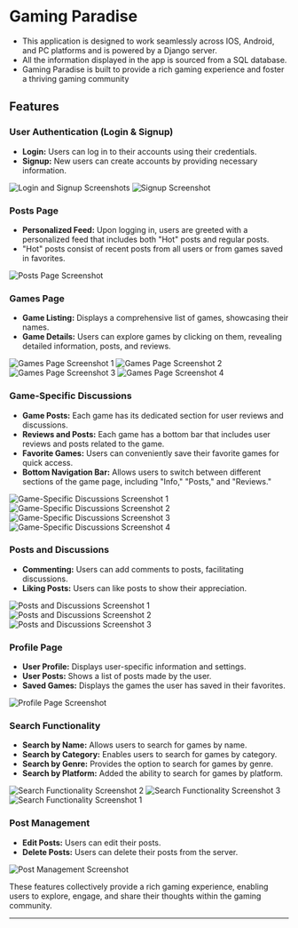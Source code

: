 # Gaming Paradise

- This application is designed to work seamlessly across IOS, Android, and PC platforms and is powered by a Django server. 
- All the information displayed in the app is sourced from a SQL database. 
- Gaming Paradise is built to provide a rich gaming experience and foster a thriving gaming community

## Features

### User Authentication (Login & Signup)

- **Login:** Users can log in to their accounts using their credentials.
- **Signup:** New users can create accounts by providing necessary information.

![Login and Signup Screenshots](https://github.com/Ofekyaloz/gaming_paradise_client/assets/92519983/3c7fb7fc-7a3e-4e1d-948f-0880c8d5ce79)
![Signup Screenshot](https://github.com/Ofekyaloz/gaming_paradise_client/assets/92519983/98c36518-b1a6-4b35-818f-f86dfedfe9a3)

### Posts Page

- **Personalized Feed:** Upon logging in, users are greeted with a personalized feed that includes both "Hot" posts and regular posts.
- "Hot" posts consist of recent posts from all users or from games saved in favorites.

![Posts Page Screenshot](https://github.com/Ofekyaloz/gaming_paradise_client/assets/92519983/4a380f81-81fd-41aa-80c3-dc3d17ee2bf8)

### Games Page

- **Game Listing:** Displays a comprehensive list of games, showcasing their names.
- **Game Details:** Users can explore games by clicking on them, revealing detailed information, posts, and reviews.

![Games Page Screenshot 1](https://github.com/Ofekyaloz/gaming_paradise_client/assets/92519983/6a4f67b7-a608-49c0-a0b1-5a0de9f098bf)
![Games Page Screenshot 2](https://github.com/Ofekyaloz/gaming_paradise_client/assets/92519983/6beeeab5-7064-4595-b04f-27c0c2dbc85e)
![Games Page Screenshot 3](https://github.com/Ofekyaloz/gaming_paradise_client/assets/92519983/cd6d6977-cbab-441e-aecf-f07e8b4ba0a8)
![Games Page Screenshot 4](https://github.com/Ofekyaloz/gaming_paradise_client/assets/92519983/e728053b-8ea6-420d-ad33-4fe0027cef12)

### Game-Specific Discussions

- **Game Posts:** Each game has its dedicated section for user reviews and discussions.
- **Reviews and Posts:** Each game has a bottom bar that includes user reviews and posts related to the game.
- **Favorite Games:** Users can conveniently save their favorite games for quick access.
- **Bottom Navigation Bar:** Allows users to switch between different sections of the game page, including "Info," "Posts," and "Reviews."

![Game-Specific Discussions Screenshot 1](https://github.com/Ofekyaloz/gaming_paradise_client/assets/92519983/6beeeab5-7064-4595-b04f-27c0c2dbc85e)
![Game-Specific Discussions Screenshot 2](https://github.com/Ofekyaloz/gaming_paradise_client/assets/92519983/cd6d6977-cbab-441e-aecf-f07e8b4ba0a8)
![Game-Specific Discussions Screenshot 3](https://github.com/Ofekyaloz/gaming_paradise_client/assets/92519983/e728053b-8ea6-420d-ad33-4fe0027cef12)
![Game-Specific Discussions Screenshot 4](https://github.com/Ofekyaloz/gaming_paradise_client/assets/92519983/ad1ab6d7-66e5-446f-bb6a-927f5f553ae3)

### Posts and Discussions

- **Commenting:** Users can add comments to posts, facilitating discussions.
- **Liking Posts:** Users can like posts to show their appreciation.

![Posts and Discussions Screenshot 1](https://github.com/Ofekyaloz/gaming_paradise_client/assets/92519983/5a3f9de1-6ad0-4e12-8650-96a8a0b6c96a)
![Posts and Discussions Screenshot 2](https://github.com/Ofekyaloz/gaming_paradise_client/assets/92519983/0f53e54b-9c44-43cf-ad5e-b5b0f470de3d)
![Posts and Discussions Screenshot 3](https://github.com/Ofekyaloz/gaming_paradise_client/assets/92519983/972a25a7-5f2c-4aae-9bb4-dcf954b53483)

### Profile Page

- **User Profile:** Displays user-specific information and settings.
- **User Posts:** Shows a list of posts made by the user.
- **Saved Games:** Displays the games the user has saved in their favorites.

![Profile Page Screenshot](https://github.com/Ofekyaloz/gaming_paradise_client/assets/92519983/f3f1e618-c4cd-49ba-9753-79892cc292cb)

### Search Functionality

- **Search by Name:** Allows users to search for games by name.
- **Search by Category:** Enables users to search for games by category.
- **Search by Genre:** Provides the option to search for games by genre.
- **Search by Platform:** Added the ability to search for games by platform.

![Search Functionality Screenshot 2](https://github.com/Ofekyaloz/gaming_paradise_client/assets/92519983/ce509ff8-f0d6-434a-b389-2695b537df8f)
![Search Functionality Screenshot 3](https://github.com/Ofekyaloz/gaming_paradise_client/assets/92519983/9a765cd3-bc51-4bfb-b11f-5538e48988b9)
![Search Functionality Screenshot 1](https://github.com/Ofekyaloz/gaming_paradise_client/assets/92519983/bff32cfa-fad5-4ebe-9464-214079700353)

### Post Management

- **Edit Posts:** Users can edit their posts.
- **Delete Posts:** Users can delete their posts from the server.

![Post Management Screenshot](https://github.com/Ofekyaloz/gaming_paradise_client/assets/92519983/35f309c2-5ec8-4b6e-b2c9-a0d9c14e3917)

These features collectively provide a rich gaming experience, enabling users to explore, engage, and share their thoughts within the gaming community.

---
